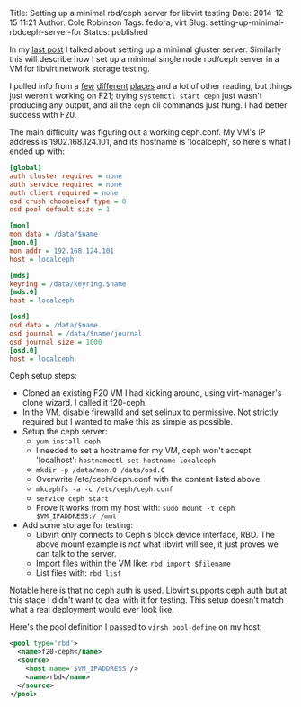 Title: Setting up a minimal rbd/ceph server for libvirt testing
Date: 2014-12-15 11:21
Author: Cole Robinson
Tags: fedora, virt
Slug: setting-up-minimal-rbdceph-server-for
Status: published

In my [last post](https://blog.wikichoon.com/2014/12/setting-up-minimal-gluster-server-for.html) I talked about setting up a minimal gluster server. Similarly this will describe how I set up a minimal single node rbd/ceph server in a VM for libvirt network storage testing.

I pulled info from a [few](https://eu.ceph.com/docs/wip-6919/start/quick-start/) [different](https://derekweitzel.blogspot.com/2012/02/ceph-on-fedora-16.html) [places](https://dachary.org/?p=2374) and a lot of other reading, but things just weren't working on F21; trying `systemctl start ceph` just wasn't producing any output, and all the `ceph` cli commands just hung. I had better success with F20.

The main difficulty was figuring out a working ceph.conf. My VM's IP address is 1902.168.124.101, and its hostname is 'localceph', so here's what I ended up with:


```ini
[global]
auth cluster required = none
auth service required = none
auth client required = none
osd crush chooseleaf type = 0
osd pool default size = 1

[mon]
mon data = /data/$name
[mon.0]
mon addr = 192.168.124.101
host = localceph

[mds]
keyring = /data/keyring.$name
[mds.0]
host = localceph

[osd]
osd data = /data/$name
osd journal = /data/$name/journal
osd journal size = 1000
[osd.0]
host = localceph
```


Ceph setup steps:

* Cloned an existing F20 VM I had kicking around, using virt-manager's clone wizard. I called it f20-ceph.
* In the VM, disable firewalld and set selinux to permissive. Not strictly required but I wanted to make this as simple as possible.
* Setup the ceph server:
    * `yum install ceph`
    * I needed to set a hostname for my VM, ceph won't accept 'localhost': `hostnamectl set-hostname localceph`
    * `mkdir -p /data/mon.0 /data/osd.0`
    * Overwrite /etc/ceph/ceph.conf with the content listed above.
    * `mkcephfs -a -c /etc/ceph/ceph.conf`
    * `service ceph start`
    * Prove it works from my host with: `sudo mount -t ceph $VM_IPADDRESS:/ /mnt`
* Add some storage for testing:
    * Libvirt only connects to Ceph's block device interface, RBD. The above mount example is _not_ what libvirt will see, it just proves we can talk to the server.
    * Import files within the VM like: `rbd import $filename`
    * List files with: `rbd list`

Notable here is that no ceph auth is used. Libvirt supports ceph auth but at this stage I didn't want to deal with it for testing. This setup doesn't match what a real deployment would ever look like.

Here's the pool definition I passed to `virsh pool-define` on my host:

```xml
<pool type='rbd'>
  <name>f20-ceph</name>
  <source>
    <host name='$VM_IPADDRESS'/>
    <name>rbd</name>
  </source>
</pool>
```
